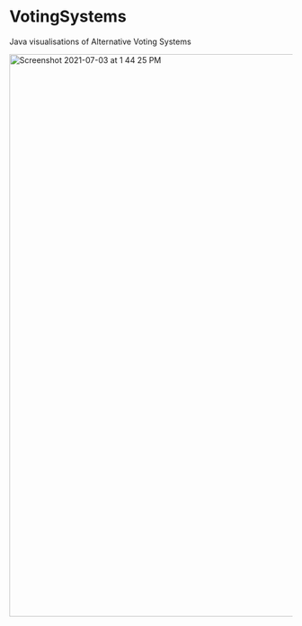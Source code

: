 # VotingSystems
Java visualisations of Alternative Voting Systems

<img width="999" alt="Screenshot 2021-07-03 at 1 44 25 PM" src="https://user-images.githubusercontent.com/82046907/124347955-d1a28100-dc04-11eb-817d-382dce8a3580.png">




